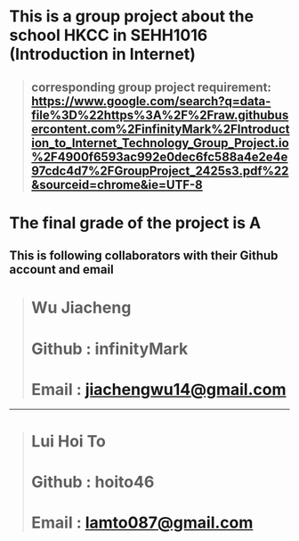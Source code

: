 # This is a group project about the school HKCC in SEHH1016 (Introduction in Internet) 
> ## corresponding group project requirement: https://www.google.com/search?q=data-file%3D%22https%3A%2F%2Fraw.githubusercontent.com%2FinfinityMark%2FIntroduction_to_Internet_Technology_Group_Project.io%2F4900f6593ac992e0dec6fc588a4e2e4e97cdc4d7%2FGroupProject_2425s3.pdf%22&sourceid=chrome&ie=UTF-8

# The final grade of the project is A


## This is following collaborators with their Github account and email


> # Wu Jiacheng
> # Github : infinityMark
> # Email : jiachengwu14@gmail.com

---

> # Lui Hoi To
> # Github : hoito46
> # Email : lamto087@gmail.com
